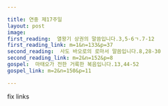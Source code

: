 ```yaml
---

title: 연중 제17주일
layout: post 
image:  
first_reading:  열왕기 상권의 말씀입니다.3,5-6ㄱ.7-12
first_reading_link: m=1&n=133&p=37
second_reading:  사도 바오로의 로마서 말씀입니다.8,28-30
second_reading_link: m=2&n=152&p=8
gospel:  마태오가 전한 거룩한 복음입니다.13,44-52
gospel_link: m=2&n=150&p=11

---
```


fix links

